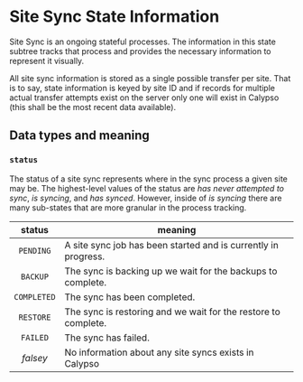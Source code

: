 # Site Sync State Information

Site Sync is an ongoing stateful processes. The information in this state subtree tracks that
process and provides the necessary information to represent it visually.

All site sync information is stored as a single possible transfer per site. That is to say, state
information is keyed by site ID and if records for multiple actual transfer attempts exist on the
server only one will exist in Calypso (this shall be the most recent data available).

## Data types and meaning

### `status`

The status of a site sync represents where in the sync process a given site may be. The
highest-level values of the status are _has never attempted to sync_, _is syncing_, and _has
synced_. However, inside of _is syncing_ there are many sub-states that are more granular in the
process tracking.

|   status    | meaning                                                        |
| :---------: | -------------------------------------------------------------- |
|  `PENDING`    | A site sync job has been started and is currently in progress. |
|  `BACKUP`     | The sync is backing up we wait for the backups to complete.    |
| `COMPLETED`   | The sync has been completed.                                   |
|  `RESTORE`    | The sync is restoring and we wait for the restore to complete. |
|  `FAILED`     | The sync has failed.                                           |
|  _falsey_     | No information about any site syncs exists in Calypso          |
